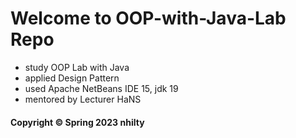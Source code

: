 # Welcome to OOP-with-Java-Lab Repo

* study OOP Lab with Java 
* applied Design Pattern
* used Apache NetBeans IDE 15, jdk 19
* mentored by Lecturer HaNS

#### Copyright &#169; Spring 2023 nhilty 
